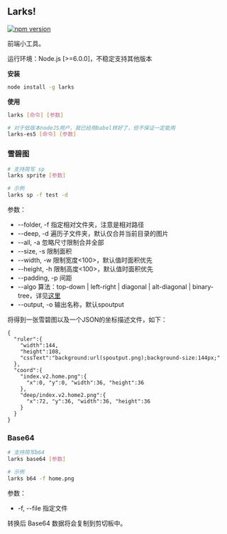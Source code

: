 Larks!
------

[![npm version](https://badge.fury.io/js/larks.svg)](https://badge.fury.io/js/larks)

前端小工具。

运行环境：Node.js [>=6.0.0]，不稳定支持其他版本

**安装**

``` bash
node install -g larks
```

**使用**

``` bash
larks [命令] [参数]

# 对于低版本nodeJS用户，我已经用babel转好了，但不保证一定能用
larks-es5 [命令] [参数]
```

### 雪碧图 ###

``` bash
# 支持简写 sp
larks sprite [参数]

# 示例
larks sp -f test -d
```

参数：

- --folder, -f 指定相对文件夹，注意是相对路径
- --deep, -d 遍历子文件夹，默认仅合并当前目录的图片
- --all, -a 忽略尺寸限制合并全部
- --size, -s 限制面积
- --width, -w 限制宽度<100>，默认值时面积优先
- --height, -h 限制高度<100>，默认值时面积优先
- --padding, -p 间距
- --algo 算法：top-down | left-right | diagonal | alt-diagonal | binary-tree，详见[这里](https://github.com/Ensighten/spritesmith#algorithms)
- --output, -o 输出名称，默认spoutput

将得到一张雪碧图以及一个JSON的坐标描述文件，如下：

```
{
  "ruler":{
    "width":144,
    "height":108,
    "cssText":"background:url(spoutput.png);background-size:144px;"
  },
  "coord":{
    "index.v2.home.png":{
      "x":0, "y":0, "width":36, "height":36
    },
    "deep/index.v2.home2.png":{
      "x":72, "y":36, "width":36, "height":36
    }
  }
}
```

### Base64 ###

``` bash
# 支持简写b64
larks base64 [参数]

# 示例
larks b64 -f home.png
```

参数：

- -f, --file 指定文件

转换后 Base64 数据将会复制到剪切板中。
